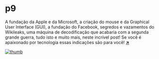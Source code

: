 # p9
A fundação da Apple e da Microsoft, a criação do mouse e da Graphical User Interface (GUI), a fundação do Facebook, segredos e vazamentos do Wikileaks, uma máquina de decodificação que acabaria com a segunda grande guerra, tudo isto e muito mais, neste incrível post! Se você é apaixonado por tecnologia essas indicações são para você! [**:arrow_upper_right:**](https://aprendacodar.blogspot.com/2022/08/filmes-e-documentarios-que-todo.html)

[![thumb](https://blogger.googleusercontent.com/img/b/R29vZ2xl/AVvXsEh7a_3Znne3aFldA2dW2Gfi0lAP5wxGiLdLnPebc9TZalTpqc-6HgNbFsIGAwVRee5o4jpuITOaFcYBWCAx5DE37oxRY-1xW5KMkGmwMpBD2QPhz1wRm9i6DfcHG-DYmyR4G9myFgZ6nttlw168bdQmL-X7p58NM7WsSCSWGuMgoPMmk4q9OPF0EbhS/s1600/movies-test-2.png)](https://aprendacodar.blogspot.com/2022/08/filmes-e-documentarios-que-todo.html)